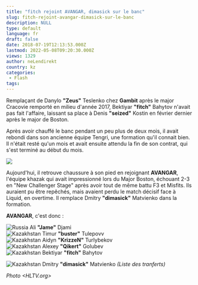 ```yaml
---
title: "fitch rejoint AVANGAR, dimasick sur le banc"
slug: fitch-rejoint-avangar-dimasick-sur-le-banc
description: NULL
type: default
language: fr
draft: false
date: 2018-07-19T12:13:53.000Z
lastmod: 2022-05-08T09:20:30.000Z
views: 1329
author: neLendirekt
country: kz
categories:
 - Flash
tags:
---
```

Remplaçant de Danylo **"Zeus"** Teslenko chez **Gambit** après le major Cracovie remporté en milieu d'année 2017, Bektiyar **"fitch"** Bahytov n'avait pas fait l'affaire, laissant sa place à Denis **"seized"** Kostin en février dernier après le major de Boston.

Après avoir chauffé le banc pendant un peu plus de deux mois, il avait rebondi dans son ancienne équipe Tengri, une formation qu'il connait bien. Il n'était resté qu'un mois et avait ensuite attendu la fin de son contrat, qui s'est terminé au début du mois.

![](https://flickshot-ue.s3.eu-west-2.amazonaws.com/flickshot/article/5addb94758f89/images/O31TBwVPflVr0sVpHZrzNlNOLSJIpRJjJVvzYRQn.jpeg)

Aujourd'hui, il retrouve chaussure à son pied en rejoignant **AVANGAR**, l'équipe khazak qui avait impressionné lors du Major Boston, échouant 2-3 en "New Challenger Stage" après avoir tout de même battu F3 et Misfits. Ils auraient pu être repêchés, mais avaient perdu le match décisif face à Liquid, en overtime. Il remplace Dmitry **"dimasick"** Matvienko dans la formation.

**AVANGAR**, c'est donc : 

![Russia](/images/countries/ru.svg)⁠ Ali **"Jame"** Djami  
![Kazakhstan](/images/countries/kz.svg)⁠ Timur **"buster"** Tulepovv  
![Kazakhstan](/images/countries/kz.svg)⁠ Aidyn **"KrizzeN"** Turlybekov  
![Kazakhstan](/images/countries/kz.svg)⁠ Alexey **"Qikert"** Golubev  
![Kazakhstan](/images/countries/kz.svg)⁠ Bektiyar **"fitch"** Bahytov

![Kazakhstan](/images/countries/kz.svg)⁠ Dmitry **"dimasick"** Matvienko _(Liste des tranferts)_

_Photo [](HLTV.org)<HLTV.org>_
